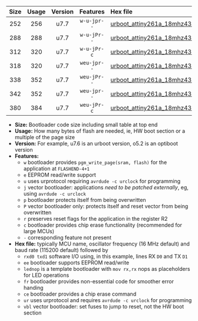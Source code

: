 |Size|Usage|Version|Features|Hex file|
|:-:|:-:|:-:|:-:|:--|
|252|256|u7.7|`w-u-jpr--`|[urboot_attiny261a_18mhz432_460800bps_rxb0_txb1_lednop_ur_vbl.hex](https://raw.githubusercontent.com/stefanrueger/urboot.hex/main/mcus/attiny261a/fcpu_18mhz432/460800_bps/urboot_attiny261a_18mhz432_460800bps_rxb0_txb1_lednop_ur_vbl.hex)|
|288|288|u7.7|`w-u-jPr--`|[urboot_attiny261a_18mhz432_460800bps_rxb0_txb1_lednop_fr_ur_vbl.hex](https://raw.githubusercontent.com/stefanrueger/urboot.hex/main/mcus/attiny261a/fcpu_18mhz432/460800_bps/urboot_attiny261a_18mhz432_460800bps_rxb0_txb1_lednop_fr_ur_vbl.hex)|
|312|320|u7.7|`w-u-jPr-c`|[urboot_attiny261a_18mhz432_460800bps_rxb0_txb1_lednop_fr_ce_ur_vbl.hex](https://raw.githubusercontent.com/stefanrueger/urboot.hex/main/mcus/attiny261a/fcpu_18mhz432/460800_bps/urboot_attiny261a_18mhz432_460800bps_rxb0_txb1_lednop_fr_ce_ur_vbl.hex)|
|318|320|u7.7|`weu-jpr--`|[urboot_attiny261a_18mhz432_460800bps_rxb0_txb1_ee_ur_vbl.hex](https://raw.githubusercontent.com/stefanrueger/urboot.hex/main/mcus/attiny261a/fcpu_18mhz432/460800_bps/urboot_attiny261a_18mhz432_460800bps_rxb0_txb1_ee_ur_vbl.hex)|
|338|352|u7.7|`weu-jPr--`|[urboot_attiny261a_18mhz432_460800bps_rxb0_txb1_ee_lednop_ur_vbl.hex](https://raw.githubusercontent.com/stefanrueger/urboot.hex/main/mcus/attiny261a/fcpu_18mhz432/460800_bps/urboot_attiny261a_18mhz432_460800bps_rxb0_txb1_ee_lednop_ur_vbl.hex)|
|342|352|u7.7|`weu-jpr--`|[urboot_attiny261a_18mhz432_460800bps_rxb0_txb1_ee_lednop_fr_ur_vbl.hex](https://raw.githubusercontent.com/stefanrueger/urboot.hex/main/mcus/attiny261a/fcpu_18mhz432/460800_bps/urboot_attiny261a_18mhz432_460800bps_rxb0_txb1_ee_lednop_fr_ur_vbl.hex)|
|380|384|u7.7|`weu-jPr-c`|[urboot_attiny261a_18mhz432_460800bps_rxb0_txb1_ee_lednop_fr_ce_ur_vbl.hex](https://raw.githubusercontent.com/stefanrueger/urboot.hex/main/mcus/attiny261a/fcpu_18mhz432/460800_bps/urboot_attiny261a_18mhz432_460800bps_rxb0_txb1_ee_lednop_fr_ce_ur_vbl.hex)|

- **Size:** Bootloader code size including small table at top end
- **Usage:** How many bytes of flash are needed, ie, HW boot section or a multiple of the page size
- **Version:** For example, u7.6 is an urboot version, o5.2 is an optiboot version
- **Features:**
  + `w` bootloader provides `pgm_write_page(sram, flash)` for the application at `FLASHEND-4+1`
  + `e` EEPROM read/write support
  + `u` uses urprotocol requiring `avrdude -c urclock` for programming
  + `j` vector bootloader: applications *need to be patched externally*, eg, using `avrdude -c urclock`
  + `p` bootloader protects itself from being overwritten
  + `P` vector bootloader only: protects itself and reset vector from being overwritten
  + `r` preserves reset flags for the application in the register R2
  + `c` bootloader provides chip erase functionality (recommended for large MCUs)
  + `-` corresponding feature not present
- **Hex file:** typically MCU name, oscillator frequency (16 MHz default) and baud rate (115200 default) followed by
  + `rxd0 txd1` software I/O using, in this example, lines RX `D0` and TX `D1`
  + `ee` bootloader supports EEPROM read/write
  + `lednop` is a template bootloader with `mov rx,rx` nops as placeholders for LED operations
  + `fr` bootloader provides non-essential code for smoother error handing
  + `ce` bootloader provides a chip erase command
  + `ur` uses urprotocol and requires `avrdude -c urclock` for programming
  + `vbl` vector bootloader: set fuses to jump to reset, not the HW boot section
